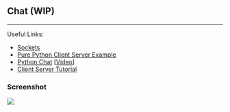 ## Chat (WIP)
<hr>

Useful Links:
- [Sockets](http://www.binarytides.com/code-chat-application-server-client-sockets-python/)
- [Pure Python Client Server Example](https://gist.github.com/jsam/4185756)
- [Python Chat](https://github.com/JackZProduction/python_chat) [[Video](https://www.youtube.com/watch?v=VMbk_7jkS_4)]
- [Client Server Tutorial](https://www.youtube.com/watch?v=WrtebUkUssc)

### Screenshot

![](https://github.com/TutorialDoctor/Pythonista-Projects/blob/master/Projects/Apps/Chat/screen_chat.PNG?raw=true)
